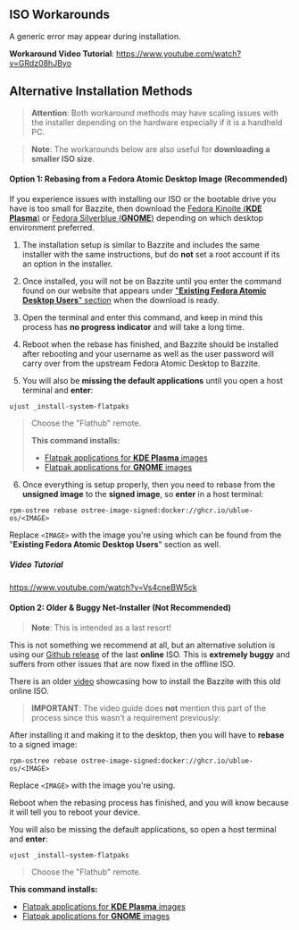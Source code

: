 <!-- ANCHOR: METADATA -->
<!--{"url_discourse": "https://universal-blue.discourse.group/docs?topic=2495", "fetched_at": "2024-09-03 16:43:22.238775+00:00"}-->
<!-- ANCHOR_END: METADATA -->

## ISO Workarounds

A generic error may appear during installation.

**Workaround Video Tutorial**:
https://www.youtube.com/watch?v=GRdz08hJByo

## Alternative Installation Methods

> **Attention**: Both workaround methods may have scaling issues with the installer depending on the hardware especially if it is a handheld PC.

> **Note**: The workarounds below are also useful for **downloading a smaller ISO size**.

#### **Option 1**: Rebasing from a Fedora Atomic Desktop Image (Recommended)

If you experience issues with installing our ISO or the bootable drive you have is too small for Bazzite, then download the [Fedora Kinoite (**KDE Plasma**)](https://fedoraproject.org/atomic-desktops/kinoite/) or [Fedora Silverblue (**GNOME**)](https://fedoraproject.org/atomic-desktops/silverblue/) depending on which desktop environment preferred.

1. The installation setup is similar to Bazzite and includes the same installer with the same instructions, but do **not** set a root account if its an option in the installer.

2. Once installed, you will not be on Bazzite until you enter the command found on our website that appears under ["**Existing Fedora Atomic Desktop Users**" section](https://download.bazzite.gg) when the download is ready.

3. Open the terminal and enter this command, and keep in mind this process has **no progress indicator** and will take a long time.

4. Reboot when the rebase has finished, and Bazzite should be installed after rebooting and your username as well as the user password will carry over from the upstream Fedora Atomic Desktop to Bazzite.

5. You will also be **missing the default applications** until you open a host terminal and **enter**:

```command
ujust _install-system-flatpaks
```

> Choose the "Flathub" remote.
>
> **This command installs:**
>
> - [Flatpak applications for **KDE Plasma** images](https://github.com/ublue-os/bazzite/blob/9f6f5e143b7545d06803e70e7723997400bd8b88/system_files/desktop/kinoite/usr/share/ublue-os/bazzite/flatpak/install)
> - [Flatpak applications for **GNOME** images](https://github.com/ublue-os/bazzite/blob/9f6f5e143b7545d06803e70e7723997400bd8b88/system_files/desktop/silverblue/usr/share/ublue-os/bazzite/flatpak/install)

6. Once everything is setup properly, then you need to rebase from the **unsigned image** to the **signed image**, so **enter** in a host terminal:

```command
rpm-ostree rebase ostree-image-signed:docker://ghcr.io/ublue-os/<IMAGE>
```

Replace `<IMAGE>` with the image you're using which can be found from the "**Existing Fedora Atomic Desktop Users**" section as well.

##### Video Tutorial

https://www.youtube.com/watch?v=Vs4cneBW5ck

#### **Option 2**: Older & Buggy Net-Installer (Not Recommended)

> **Note**: This is intended as a last resort!

This is not something we recommend at all, but an alternative solution is using our [Github release](https://github.com/ublue-os/bazzite/releases/tag/v2.1.0) of the last **online** ISO. This is **extremely buggy** and suffers from other issues that are now fixed in the offline ISO.

There is an older [video](https://www.youtube.com/watch?v=doQW1FyAISQ) showcasing how to install the Bazzite with this old online ISO.

> **IMPORTANT**: The video guide does **not** mention this part of the process since this wasn’t a requirement previously:

After installing it and making it to the desktop, then you will have to **rebase** to a signed image:

```command
rpm-ostree rebase ostree-image-signed:docker://ghcr.io/ublue-os/<IMAGE>
```

Replace `<IMAGE>` with the image you're using.

Reboot when the rebasing process has finished, and you will know because it will tell you to reboot your device.

You will also be missing the default applications, so open a host terminal and **enter**:

```command
ujust _install-system-flatpaks
```

> Choose the "Flathub" remote.

**This command installs:**

- [Flatpak applications for **KDE Plasma** images](https://github.com/ublue-os/bazzite/blob/9f6f5e143b7545d06803e70e7723997400bd8b88/system_files/desktop/kinoite/usr/share/ublue-os/bazzite/flatpak/install)
- [Flatpak applications for **GNOME** images](https://github.com/ublue-os/bazzite/blob/9f6f5e143b7545d06803e70e7723997400bd8b88/system_files/desktop/silverblue/usr/share/ublue-os/bazzite/flatpak/install)
